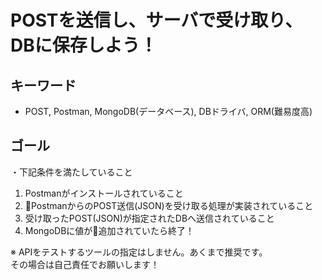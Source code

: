 # POSTを送信し、サーバで受け取り、DBに保存しよう！  
## キーワード
- POST, Postman, MongoDB(データベース), DBドライバ, ORM(難易度高)  
## ゴール
・下記条件を満たしていること  
1. Postmanがインストールされていること
2. PostmanからのPOST送信(JSON)を受け取る処理が実装されていること
3. 受け取ったPOST(JSON)が指定されたDBへ送信されていること
4. MongoDBに値が追加されていたら終了！  

※ APIをテストするツールの指定はしません。あくまで推奨です。  
その場合は自己責任でお願いします！